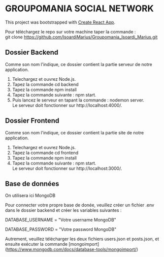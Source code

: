 # GROUPOMANIA SOCIAL NETWORK
This project was bootstrapped with [Create React App](https://github.com/facebook/create-react-app).  

 Pour téléchargez le repo sur votre machine taper la commande :  
 git clone https://github.com/IsoardiMarius/Groupomania_Isoardi_Marius.git
## Dossier Backend


Comme son nom l'indique, ce dossier contient la partie serveur de notre application.

1. Telechargez et ouvrez Node.js.
2. Tapez la commande cd backend
3. Tapez la commande npm install
4. Tapez la commande suivante : npm start.
5. Puis lancez le serveur en tapant la commande : nodemon server. \
Le serveur doit fonctionner sur http://localhost:4000/.
## Dossier Frontend

Comme son nom l'indique, ce dossier contient la partie site de notre application.

1. Telechargez et ouvrez Node.js.
2. Tapez la commande cd frontend
3. Tapez la commande npm install
4. Tapez la commande suivante : npm start.  
Le serveur doit fonctionner sur http://localhost:3000/.

## Base de données

 On utilisera ici MongoDB

Pour connecter votre propre base de donée, veuillez créer un fichier .env dans le dossier backend et créer les variables suivantes :  

  DATABASE_USERNAME = "Votre username MongoDB"

  DATABASE_PASSWORD = "Votre password MongoDB"  
  
  Autrement, veuillez télécharger les deux fichiers users.json et posts.json, et ensuite exécuter la commande [mongoimport] (https://www.mongodb.com/docs/database-tools/mongoimport/)
  
  
  
  







